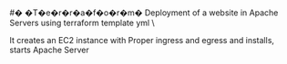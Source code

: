#� �T�e�r�r�a�f�o�r�m�
Deployment of a website in Apache Servers using terraform template yml \

It creates an EC2 instance with Proper ingress and egress and installs, starts Apache Server
